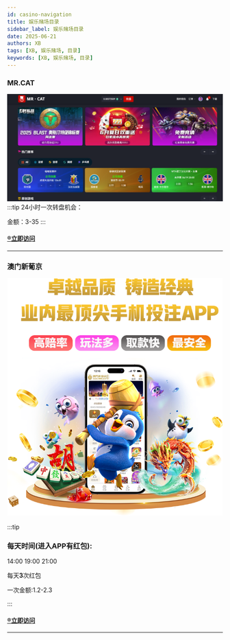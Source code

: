 ```yaml
---
id: casino-navigation
title: 娱乐赌场目录
sidebar_label: 娱乐赌场目录
date: 2025-06-21
authors: XB
tags: [XB, 娱乐赌场, 目录]
keywords: [XB, 娱乐赌场, 目录]
---
```


### MR.CAT
![image-casino1](casino-navigation.assets/image-casino1.png)
:::tip
24小时一次转盘机会：   

金额：3-35
:::

#### [®️立即访问](https://www.mrc66.com/register?inviteCode=18901368)

---

### 澳门新葡京
![image-casino2](casino-navigation.assets/image-casion2.png)

:::tip
### 每天时间(进入APP有红包):
14:00 19:00 21:00    

每天**3**次红包   

一次金额:1.2-2.3    

:::

#### [®️立即访问](https://ssvip.4466ll9.com:5002/?id=436793134)

---




